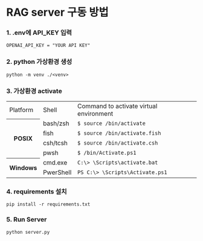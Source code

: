 # RAG server 구동 방법

### 1. .env에 API_KEY 입력
`OPENAI_API_KEY = "YOUR API KEY"`

### 2. python 가상환경 생성
`python -m venv ./<venv>`

### 3. 가상환경 activate

<table>
  <tr>
    <td>Platform</td>
    <td>Shell</td>
    <td>Command to activate virtual environment</td>
  </tr>
  <tr>
    <th rowspan="4">POSIX</th>
    <td>bash/zsh</td>
    <td><code>$ source <venv>/bin/activate</code></td>
  </tr>
  <tr>
    <td>fish</td>
    <td><code>$ source <venv>/bin/activate.fish</code></td>
  </tr>
  <tr>
    <td>csh/tcsh</td>
    <td><code>$ source <venv>/bin/activate.csh</code></td>
  </tr>
  <tr>
    <td>pwsh</td>
    <td><code>$ <venv>/bin/Activate.ps1</code></td>
  </tr>
  <tr>
    <th rowspan="2">Windows</th>
    <td>cmd.exe</td>
    <td><code>C:\> <venv>\Scripts\activate.bat</code></td>
  </tr>
  <tr>
    <td>PwerShell</td>
    <td><code>PS C:\> <venv>\Scripts\Activate.ps1</code></td>
  </tr>
</table>

### 4. requirements 설치
`pip install -r requirements.txt`

### 5. Run Server
`python server.py`

